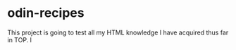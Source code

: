 # odin-recipes
This project is going to test all my HTML knowledge I have acquired thus far in TOP. 
I 